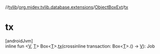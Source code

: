 //[tvlib](../../../index.md)/[org.mjdev.tvlib.database.extensions](../index.md)/[ObjectBoxExt](index.md)/[tx](tx.md)

# tx

[androidJvm]\
inline fun &lt;[V](tx.md), [T](tx.md)&gt; Box&lt;[T](tx.md)&gt;.[tx](tx.md)(crossinline transaction: Box&lt;[T](tx.md)&gt;.() -&gt; [V](tx.md)): Job
